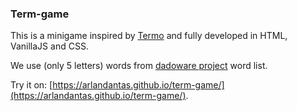 ### Term-game
This is a minigame inspired by [Termo](https://term.ooo/) and fully developed in HTML, VanillaJS and CSS.

We use (only 5 letters) words from [dadoware project](https://github.com/thoughtworks/dadoware) word list.

Try it on: [https://arlandantas.github.io/term-game/](https://arlandantas.github.io/term-game/).